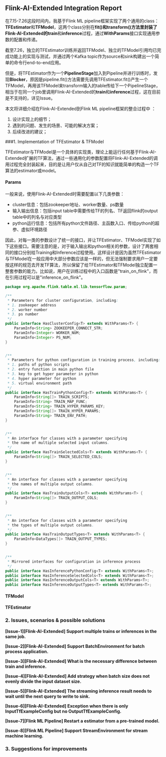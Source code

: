 ## Flink-AI-Extended Integration Report

在7.15-7.26这段时间内，我基于Flink ML pipeline框架实现了两个通用的class：**TFEstimator**和**TFModel**，这两个class分别在**fit()**和**transform()**方法里封装了Flink-AI-Extended的**train**和**inference**过程，通过**WithParams**接口实现通用参数的配置和传递。

截至7.26，独立的TFEstimator训练并返回TFModel、独立的TFModel引用均已完成功能上的实现与测试，并通过两个Kafka topic作为source和sink构建出一个简单的命令行end-to-end应用。

但是，将TFEstimator作为一个**PipelineStage**加入到Pipeline并进行训练时，发现**Blocker**，原因是pipeline.fit()方法需要先调用TFEstimator.fit()产生一个TFModel，再用该TFModel来transform输入的table传给下一个PipelineStage，相当于在同一个job里调用Flink-AI-Extended的**train**和**inference**过程，这在目前是不支持的，详见Issue。

本文将详细介绍在Flink-AI-Extended到Flink ML pipeline框架的整合过程中 ：

1. 设计实现上的细节；
2. 遇到的问题、发生的场景、可能的解决方案；
3. 后续改进的建议；

###1. Implementation of TFEstimator & TFModel

TFEstimator与TFModel是一个具体的实现类，理论上能运行任何基于Flink-AI-Extended扩展的TF算法，通过一些通用化的参数配置将Flink-AI-Extended的调用过程完全封装起来，目的是让用户仅从自己对TF的知识就能简单的构造一个TF算法的estimator或model。

#### Params

一般来说，使用Flink-AI-Extended时需要配置以下几类参数：

- cluster信息：包括zookeeper地址、worker数量、ps数量
- 输入输出信息：包括input table中需要传给TF的列名、TF返回flink的output table中的列名与对应类型
- python运行信息：包括所有python文件路径、主函数入口、传给python的超参、虚拟环境路径

因此，对每一类的参数设计了统一的接口，并让TFEstimator、TFModel实现了如下这些接口。需要注意的是，对于输入输出和python相关的参数，设计了两套相同的接口分别给Training和Inference过程使用。这样设计是因为虽然TFEstimator与TFModel在一般应用中大部分参数应该是一样的，但无法强制要求用户一定要按这样的规范去开发TF算法，所以保留了给TFEstimator和TFModel独立配置一整套参数的能力。比如说，用户在训练过程中的入口函数是"train_on_flink"，而在引用过程可以是"inference_on_flink"。

```java
package org.apache.flink.table.ml.lib.tensorflow.param;

/**
 * Parameters for cluster configuration, including:
 * 1. zookeeper address
 * 2. worker number
 * 3. ps number
 */
public interface HasClusterConfig<T> extends WithParams<T> {
    ParamInfo<String> ZOOKEEPER_CONNECT_STR;
    ParamInfo<Integer> WORKER_NUM;
    ParamInfo<Integer> PS_NUM;
}


/**
 * Parameters for python configuration in training process, including:
 * 1. paths of python scripts
 * 2. entry function in main python file
 * 3. key to get hyper parameter in python
 * 4. hyper parameter for python
 * 5. virtual environment path
 */
public interface HasTrainPythonConfig<T> extends WithParams<T> {
    ParamInfo<String[]> TRAIN_SCRIPTS;
    ParamInfo<String> TRAIN_MAP_FUNC;
  	ParamInfo<String> TRAIN_HYPER_PARAMS_KEY;
    ParamInfo<String[]> TRAIN_HYPER_PARAMS;
    ParamInfo<String> TRAIN_ENV_PATH;
}


/**
 * An interface for classes with a parameter specifying 
 * the name of multiple selected input columns.
 */
public interface HasTrainSelectedCols<T> extends WithParams<T> {
    ParamInfo<String[]> TRAIN_SELECTED_COLS;
}


/**
 * An interface for classes with a parameter specifying 
 * the names of multiple output columns.
 */
public interface HasTrainOutputCols<T> extends WithParams<T> {
    ParamInfo<String[]> TRAIN_OUTPUT_COLS;
}


/**
 * An interface for classes with a parameter specifying
 * the types of multiple output columns.
 */
public interface HasTrainOutputTypes<T> extends WithParams<T> {
    ParamInfo<DataTypes[]> TRAIN_OUTPUT_TYPES;
}


/**
 * Mirrored interfaces for configuration in inference process
 */
public interface HasInferencePythonConfig<T> extends WithParams<T>;
public interface HasInferenceSelectedCols<T> extends WithParams<T>;
public interface HasInferenceOutputCols<T> extends WithParams<T>;
public interface HasInferenceOutputTypes<T> extends WithParams<T>;
```

#### TFModel

#### TFEstimator

### 2. Issues, scenarios & possible solutions

**\[Issue-1][Flink-AI-Extended] Support multiple trains or inferences in the same job.**

**\[Issue-2][Flink-AI-Extended] Support BatchEnvironment for batch process application.**

**\[Issue-3][Flink-AI-Extended] What is the necessary difference between train and inference.**

**\[Issue-4][Flink-AI-Extended] Add strategy when batch size does not evenly divide the input dataset size.**

**\[Issue-5][Flink-AI-Extended] The streaming inference result needs to wait until the next query to write to sink.**

**\[Issue-6][Flink-AI-Extended] Exception when there is only InputTfExampleConfig but no OutputTfExampleConfig.**

**\[Issue-7][Flink ML Pipeline] Restart a estimator from a pre-trained model.**

**\[Issue-8][Flink ML Pipeline] Support StreamEnvironment for stream machine learning.**

### 3. Suggestions for improvements


